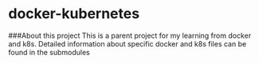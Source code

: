 # docker-kubernetes

###About this project
This is a parent project for my learning from docker and k8s. 
Detailed information about specific docker and k8s files can be found in the submodules
